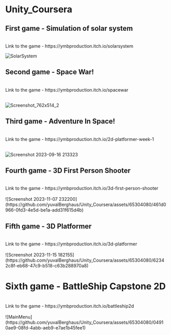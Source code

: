 # Unity_Coursera

## First game - Simulation of solar system
<br>
Link to the game - https://ymbproduction.itch.io/solarsystem
<br>

![SolarSystem](https://github.com/yuvalBerghaus/Unity_Coursera/assets/65304080/e6ca81a3-87a1-4f71-858a-6c92e8b0fcd7)

## Second game - Space War!
<br>
Link to the game - https://ymbproduction.itch.io/spacewar
<br>
<br>

![Screenshot_762x514_2](https://github.com/yuvalBerghaus/Unity_Coursera/assets/65304080/04b8e993-8277-4962-b8e1-4429ce5a2c57)

## Third game - Adventure In Space!
<br>
Link to the game - https://ymbproduction.itch.io/2d-platformer-week-1
<br>
<br>

![Screenshot 2023-09-16 213323](https://github.com/yuvalBerghaus/Unity_Coursera/assets/65304080/4db13aa1-9e38-47cc-b9db-6e33cb718e97)

## Fourth game - 3D First Person Shooter
<br>
Link to the game - https://ymbproduction.itch.io/3d-first-person-shooter
<br>
<br>
![Screenshot 2023-11-07 232200](https://github.com/yuvalBerghaus/Unity_Coursera/assets/65304080/461d0966-0fd3-4e5d-be1a-add31f615d4b)

## Fifth game - 3D Platformer
<br>
Link to the game - https://ymbproduction.itch.io/3d-platformer
<br>
<br>
![Screenshot 2023-11-15 182155](https://github.com/yuvalBerghaus/Unity_Coursera/assets/65304080/62342c8f-eb68-47c9-b518-c63b288970a8)

# Sixth game - BattleShip Capstone 2D
<br>
Link to the game - https://ymbproduction.itch.io/battleship2d
<br>
<br>
![MainMenu](https://github.com/yuvalBerghaus/Unity_Coursera/assets/65304080/04910ae9-08fd-4abb-aeb9-e7ae1b45fee1)

